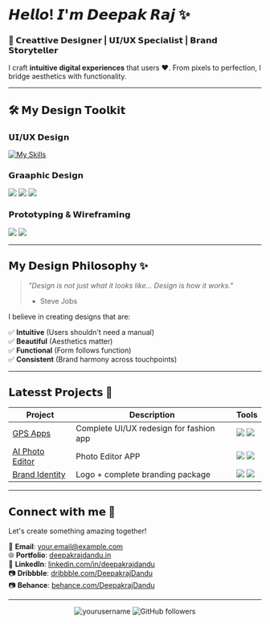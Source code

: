 # 𝙃𝙚𝙡𝙡𝙤! 𝙄'𝙢 𝘿𝙚𝙚𝙥𝙖𝙠 𝙍𝙖𝙟 ✨

### 🎨 𝗖𝗿𝗲𝗮𝘁𝘁𝗶𝘃𝗲 𝗗𝗲𝘀𝗶𝗴𝗻𝗲𝗿 | 𝗨𝗜/𝗨𝗫 𝗦𝗽𝗲𝗰𝗶𝗮𝗹𝗶𝘀𝘁 | 𝗕𝗿𝗮𝗻𝗱 𝗦𝘁𝗼𝗿𝘆𝘁𝗲𝗹𝗹𝗲𝗿

I craft **intuitive digital experiences** that users ♥️. From pixels to perfection, I bridge aesthetics with functionality.

---

## 🛠️ 𝗠𝘆 𝗗𝗲𝘀𝗶𝗴𝗻 𝗧𝗼𝗼𝗹𝗸𝗶𝘁

### 𝗨𝗜/𝗨𝗫 𝗗𝗲𝘀𝗶𝗴𝗻
[![My Skills](https://skillicons.dev/icons?i=js,figma)](https://skillicons.dev)

### 𝗚𝗿𝗮𝗮𝗽𝗵𝗶𝗰 𝗗𝗲𝘀𝗶𝗴𝗻
<img src="https://img.shields.io/badge/Adobe%20Photoshop-31A8FF?style=for-the-badge&logo=Adobe%20Photoshop&logoColor=black"> <img src="https://img.shields.io/badge/Adobe%20Illustrator-FF9A00?style=for-the-badge&logo=adobe%20illustrator&logoColor=white"> <img src="https://img.shields.io/badge/Adobe%20After%20Effects-9999FF?style=for-the-badge&logo=Adobe%20After%20Effects&logoColor=white">

### 𝗣𝗿𝗼𝘁𝗼𝘁𝘆𝗽𝗶𝗻𝗴 & 𝗪𝗶𝗿𝗲𝗳𝗿𝗮𝗺𝗶𝗻𝗴
<img src="https://img.shields.io/badge/InVision-FF3366?style=for-the-badge&logo=InVision&logoColor=white"> <img src="https://img.shields.io/badge/Balsamiq-00A4FF?style=for-the-badge&logo=Balsamiq&logoColor=white">

---

## 𝗠𝘆 𝗗𝗲𝘀𝗶𝗴𝗻 𝗣𝗵𝗶𝗹𝗼𝘀𝗼𝗽𝗵𝘆 ✨

> *"Design is not just what it looks like... Design is how it works."*  
> - Steve Jobs

I believe in creating designs that are:

✅ **Intuitive** (Users shouldn't need a manual)  
✅ **Beautiful** (Aesthetics matter)  
✅ **Functional** (Form follows function)  
✅ **Consistent** (Brand harmony across touchpoints)  

---

## 𝗟𝗮𝘁𝗲𝘀𝘀𝘁 𝗣𝗿𝗼𝗷𝗲𝗰𝘁𝘀 🚀

| Project | Description | Tools |
|---------|-------------|-------|
| [GPS Apps](link) | Complete UI/UX redesign for fashion app | <img src="https://img.shields.io/badge/-Figma-orange"> <img src="https://img.shields.io/badge/-After%20Effects-blue"> |
| [AI Photo Editor](link) | Photo Editor APP | <img src="https://img.shields.io/badge/-XD-purple"> <img src="https://img.shields.io/badge/-Illustrator-yellow"> |
| [Brand Identity](link) | Logo + complete branding package | <img src="https://img.shields.io/badge/-Illustrator-yellow"> <img src="https://img.shields.io/badge/-Photoshop-blue"> |

---

## 𝗖𝗼𝗻𝗻𝗲𝗰𝘁 𝘄𝗶𝘁𝗵 𝗺𝗲 🌈

Let's create something amazing together!

📧 **Email**: your.email@example.com  
🌐 **Portfolio**: [deepakrajdandu.in](https://www.deepakrajdandu.in)  
💼 **LinkedIn**: [linkedin.com/in/deepakrajdandu](https://www.linkedin.com/deepak-raj-dandu)   
📷 **Dribbble**: [dribbble.com/DeepakrajDandu](https://www.dribbble.com/DeepakrajDandu)  
📷 **Behance**: [behance.com/DeepakrajDandu](https://www.behance.com/DeepakrajDandu)  

---

<p align="center">
  <img src="https://komarev.com/ghpvc/?username=yourusername&label=Profile%20views&color=0e75b6&style=flat" alt="yourusername" /> 
  <img alt="GitHub followers" src="https://img.shields.io/github/followers/yourusername?label=Follow&style=social">
</p>
